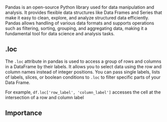 Pandas is an open-source Python library used for data manipulation and analysis. It provides flexible data structures like Data Frames and Series that make it easy to clean, explore, and analyze structured data efficiently. Pandas allows handling of various data formats and supports operations such as filtering, sorting, grouping, and aggregating data, making it a fundamental tool for data science and analysis tasks.


## .loc

The `.loc` attribute in pandas is used to access a group of rows and columns in a DataFrame by their labels. It allows you to select data using the row and column names instead of integer positions. You can pass single labels, lists of labels, slices, or boolean conditions to `.loc` to filter specific parts of your Data Frame.

For example, `df.loc['row_label', 'column_label']` accesses the cell at the intersection of a row and column label


## Importance 
